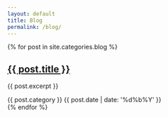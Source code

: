 ```yaml
---
layout: default
title: Blog
permalink: /blog/
---
```

{% for post in site.categories.blog %}
<div class="post col-10 col-lg-7 col-xl-5">
	<h2 class="post-title"><a href="{{ post.url }}">{{ post.title }}</a></h2>
	<p class="post-excerpt">{{ post.excerpt }}</p>
	<div class="post-meta">
		<span class="post-category">{{ post.category }}</span>
		<span class="post-date">{{ post.date | date: '%d%b%Y' }}</span>
	</div>
</div> <!-- .post -->
{% endfor %}